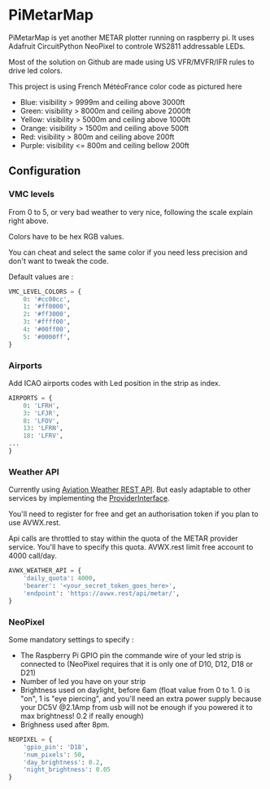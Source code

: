 # PiMetarMap

PiMetarMap is yet another METAR plotter running on raspberry pi. It uses Adafruit CircuitPython NeoPixel to controle WS2811 addressable LEDs.

Most of the solution on Github are made using US VFR/MVFR/IFR rules to drive led colors.

This project is using French MétéoFrance color code as pictured here

- Blue: visibility > 9999m and ceiling above 3000ft
- Green: visibility > 8000m and ceiling above 2000ft
- Yellow: visibility > 5000m and ceiling above 1000ft
- Orange: visibility > 1500m and ceiling above 500ft
- Red: visibility > 800m and ceiling above 200ft
- Purple: visibility <= 800m and ceiling bellow 200ft

## Configuration

### VMC levels

From 0 to 5, or very bad weather to very nice, following the scale explain right above.

Colors have to be hex RGB values.

You can cheat and select the same color if you need less precision and don't want to tweak the code.

Default values are :

```Python
VMC_LEVEL_COLORS = {
    0: '#cc00cc',
    1: '#ff0000',
    2: '#ff3000',
    3: '#ffff00',
    4: '#00ff00',
    5: '#0000ff',
}
```

### Airports

Add ICAO airports codes with Led position in the strip as index.

```Python
AIRPORTS = {
    0: 'LFRH',
    3: 'LFJR',
    8: 'LFOV',
    13: 'LFRN',
    18: 'LFRV',
...
}
```

### Weather API

Currently using [Aviation Weather REST API](https://avwx.rest/). But easly adaptable to other services by implementing the [ProviderInterface](https://github.com/dodubassman/PiMetarMap/blob/main/pmm/metar/provider/__init__.py#L6).

You'll need to register for free and get an authorisation token if you plan to use AVWX.rest.

Api calls are throttled to stay within the quota of the METAR provider service. You'll have to specify this quota. AVWX.rest limit free account to 4000 call/day.

```Python
AVWX_WEATHER_API = {
    'daily_quota': 4000,
    'bearer': '<your_secret_token_goes_here>',
    'endpoint': 'https://avwx.rest/api/metar/',
}
```

### NeoPixel

Some mandatory settings to specify :

* The Raspberry Pi GPIO pin the commande wire of your led strip is connected to (NeoPixel requires that it is only one of D10, D12, D18 or D21)
* Number of led you have on your strip
* Brightness used on daylight, before 6am (float value from 0 to 1. 0 is "on", 1 is "eye piercing", and you'll need an extra power supply because your DC5V @2.1Amp from usb will not be enough if you powered it to max brightness! 0.2 if really enough)
* Brighness used after 8pm.


```Python
NEOPIXEL = {
    'gpio_pin': 'D18',
    'num_pixels': 50,
    'day_brightness': 0.2,
    'night_brightness': 0.05
}
```
